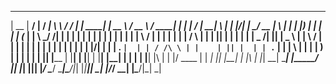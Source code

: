   _____  ______ _____    _____ _________     ___      ______   _____   ____   _____ _    _ __  __ ______ _   _ _______    _______ _____ ____  _   _ 
 |  __ \|  ____/ ____|  / ____|__   __\ \   / / |    |  ____| |  __ \ / __ \ / ____| |  | |  \/  |  ____| \ | |__   __|/\|__   __|_   _/ __ \| \ | |
 | |__) | |__ | |      | (___    | |   \ \_/ /| |    | |__    | |  | | |  | | |    | |  | | \  / | |__  |  \| |  | |  /  \  | |    | || |  | |  \| |
 |  _  /|  __|| |       \___ \   | |    \   / | |    |  __|   | |  | | |  | | |    | |  | | |\/| |  __| | . ` |  | | / /\ \ | |    | || |  | | . ` |
 | | \ \| |   | |____   ____) |  | |     | |  | |____| |____  | |__| | |__| | |____| |__| | |  | | |____| |\  |  | |/ ____ \| |   _| || |__| | |\  |
 |_|  \_\_|    \_____| |_____/   |_|     |_|  |______|______| |_____/ \____/ \_____|\____/|_|  |_|______|_| \_|  |_/_/    \_\_|  |_____\____/|_| \_|
                                                                                                                                                    
                                                                                                                                                    